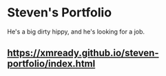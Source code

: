 # Steven's Portfolio

He's a big dirty hippy, and he's looking for a job.

## https://xmready.github.io/steven-portfolio/index.html
